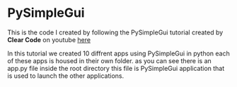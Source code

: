 # PySimpleGui

This is the code I created by following the PySimpleGui tutorial created by **Clear Code** on youtube <a href="https://www.youtube.com/watch?v=kQ8DGP9p2LY&t=1" target="_blank">here</a>

In this tutorial we created 10 diffrent apps using PySimpleGui in python each of these apps is housed in their own folder. as you can see there is an app.py file inside the root directory this file is PySimpleGui application that is used to launch the other applications.
